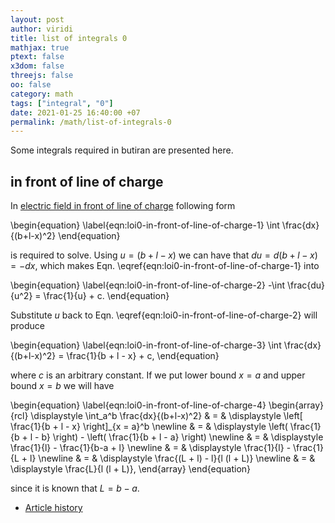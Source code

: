 ```yaml
---
layout: post
author: viridi
title: list of integrals 0
mathjax: true
ptext: false
x3dom: false
threejs: false
oo: false
category: math
tags: ["integral", "0"]
date: 2021-01-25 16:40:00 +07
permalink: /math/list-of-integrals-0
---
```

Some integrals required in butiran are presented here.


## in front of line of charge
In [electric field in front of line of charge](/electrostatics/electric-field-line-charge-front) following form

\begin{equation}
\label{eqn:loi0-in-front-of-line-of-charge-1}
\int \frac{dx}{(b+l-x)^2}
\end{equation}

is required to solve. Using $u = (b + l - x)$ we can have that $du = d(b + l - x) = -dx$, which makes Eqn. \eqref{eqn:loi0-in-front-of-line-of-charge-1} into

\begin{equation}
\label{eqn:loi0-in-front-of-line-of-charge-2}
-\int \frac{du}{u^2} = \frac{1}{u} + c.
\end{equation}

Substitute $u$ back to Eqn. \eqref{eqn:loi0-in-front-of-line-of-charge-2} will produce

\begin{equation}
\label{eqn:loi0-in-front-of-line-of-charge-3}
\int \frac{dx}{(b+l-x)^2} = \frac{1}{b + l - x} + c,
\end{equation}

where $c$ is an arbitrary constant. If we put lower bound $x = a$ and upper bound $x = b$ we will have

\begin{equation}
\label{eqn:loi0-in-front-of-line-of-charge-4}
\begin{array}{rcl}
\displaystyle \int_a^b \frac{dx}{(b+l-x)^2} & = & \displaystyle \left[ \frac{1}{b + l - x} \right]_{x = a}^b \newline 
& = & \displaystyle \left( \frac{1}{b + l - b} \right) - \left( \frac{1}{b + l - a} \right) \newline
& = & \displaystyle \frac{1}{l} - \frac{1}{b-a + l} \newline
& = & \displaystyle \frac{1}{l} - \frac{1}{L + l} \newline
& = & \displaystyle \frac{(L + l) - l}{l (l + L)} \newline
& = & \displaystyle \frac{L}{l (l + L)},
\end{array}
\end{equation}

since it is known that $L = b - a$.

+ [Article history](https://github.com/butiran/butiran.github.io/commits/master/_posts/math/2021-01-25-list-of-integrals-0.md)
